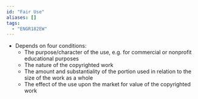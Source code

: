 ```yaml
---
id: "Fair Use"
aliases: []
tags:
  - "ENGR182EW"
---
```


- Depends on four conditions:
  - The purpose/character of the use, e.g. for commercial or nonprofit
    educational purposes
  - The nature of the copyrighted work
  - The amount and substantiality of the portion used in relation to the size of
    the work as a whole
  - The effect of the use upon the market for value of the copyrighted work
